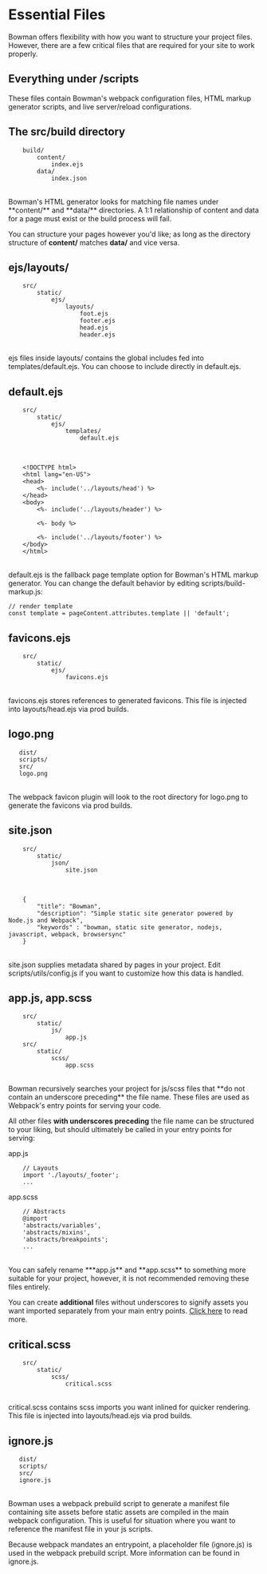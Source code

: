 # Essential Files

Bowman offers flexibility with how you want to structure your project files. However, there are a few critical files that are required for your site to work properly.

## Everything under /scripts

These files contain Bowman's webpack configuration files, HTML markup generator scripts, and live server/reload configurations.

## The src/build directory

        build/
            content/
                index.ejs
            data/
                index.json

<br>
Bowman's HTML generator looks for matching file names under **content/** and **data/** directories. A 1:1 relationship of content and data for a page must exist or the build process will fail.

You can structure your pages however you'd like; as long as the directory structure of **content/** matches **data/** and vice versa.

## ejs/layouts/

        src/
            static/
                ejs/
                    layouts/
                        foot.ejs
                        footer.ejs
                        head.ejs
                        header.ejs

<br>
ejs files inside layouts/ contains the global includes fed into templates/default.ejs. You can choose to include directly in default.ejs.

## default.ejs

        src/
            static/
                ejs/
                    templates/
                        default.ejs

<br>

        <!DOCTYPE html>
        <html lang="en-US">
        <head>
            <%- include('../layouts/head') %>
        </head>
        <body>
            <%- include('../layouts/header') %>

            <%- body %>

            <%- include('../layouts/footer') %>
        </body>
        </html>

<br>
default.ejs is the fallback page template option for Bowman's HTML markup generator. You can change the default behavior by editing scripts/build-markup.js:

    // render template
    const template = pageContent.attributes.template || 'default';

## favicons.ejs

        src/
            static/
                ejs/
                    favicons.ejs

<br>
favicons.ejs stores references to generated favicons. This file is injected into layouts/head.ejs via prod builds.

## logo.png

       dist/
       scripts/
       src/
       logo.png

<br>
The webpack favicon plugin will look to the root directory for logo.png to generate the favicons via prod builds.

## site.json

        src/
            static/
                json/
                    site.json

<br>

        {
            "title": "Bowman",
            "description": "Simple static site generator powered by Node.js and Webpack",
            "keywords" : "bowman, static site generator, nodejs, javascript, webpack, browsersync"
        }

<br>
site.json supplies metadata shared by pages in your project. Edit scripts/utils/config.js if you want to customize how this data is handled.

## app.js, app.scss

        src/
            static/
                js/
                    app.js
        src/
            static/
                scss/
                    app.scss

<br>
Bowman recursively searches your project for js/scss files that **do not contain an underscore preceding** the file name. These files are used as Webpack's entry points for serving your code.

All other files **with underscores preceding** the file name can be structured to your liking, but should ultimately be called in your entry points for serving:

app.js

        // Layouts
        import './layouts/_footer';
        ...

app.scss

        // Abstracts
        @import
        'abstracts/variables',
        'abstracts/mixins',
        'abstracts/breakpoints';
        ...

<br>
You can safely rename ***app.js** and **app.scss** to something more suitable for your project, however, it is not recommended removing these files entirely.

You can create **additional** files without underscores to signify assets you want imported separately from your main entry points. [Click here](/bowman/faq) to read more.

## critical.scss

        src/
            static/
                scss/
                    critical.scss

<br>
critical.scss contains scss imports you want inlined for quicker rendering. This file is injected into layouts/head.ejs via prod builds.

## ignore.js

       dist/
       scripts/
       src/
       ignore.js

<br>
Bowman uses a webpack prebuild script to generate a manifest file containing site assets before static assets are compiled in the main webpack configuration. This is useful for situation where you want to reference the manifest file in your js scripts.

Because webpack mandates an entrypoint, a placeholder file (ignore.js) is used in the webpack prebuild script. More information can be found in ignore.js.
